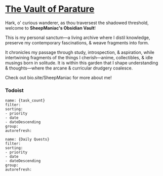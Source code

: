 # [The Vault of Parature](https://github.com/Rizehigh/The-Vault-of-Parature)

Hark, o' curious wanderer, as thou traversest the shadowed threshold, welcome to **SheepManiac's Obsidian Vault**!

This is my personal sanctum—a living archive where I distil knowledge, preserve my contemporary fascinations, & weave fragments into form.

It chronicles my passage through study, introspection, & aspiration, while intertwining fragments of the things I cherish—anime, collectibles, & idle musings born in solitude. It is within this garden that I shape understanding & thoughts—where the arcane & curricular drudgery coalesce.



Check out bio.site/SheepManiac for more about me!


### Todoist
```todoist
name: {task_count}
filter:
sorting:
- priority
- date
- dateDescending
group:
autorefresh:
```
```todoist
name: {Daily Quests}
filter:
sorting:
- priority
- date
- dateDescending
group:
autorefresh:
```
